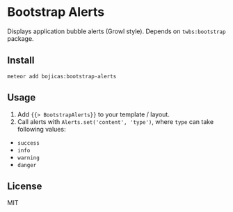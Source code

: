 Bootstrap Alerts
================

Displays application bubble alerts (Growl style). Depends on <code>twbs:bootstrap</code> package.

Install
-------

```
meteor add bojicas:bootstrap-alerts
```

Usage
-----

1. Add <code>{{&gt; BootstrapAlerts}}</code> to your template / layout.
2. Call alerts with <code>Alerts.set('content', 'type')</code>, where <code>type</code> can take following values:
  * <code>success</code>
  * <code>info</code>
  * <code>warning</code>
  * <code>danger</code>

License
-------

MIT

